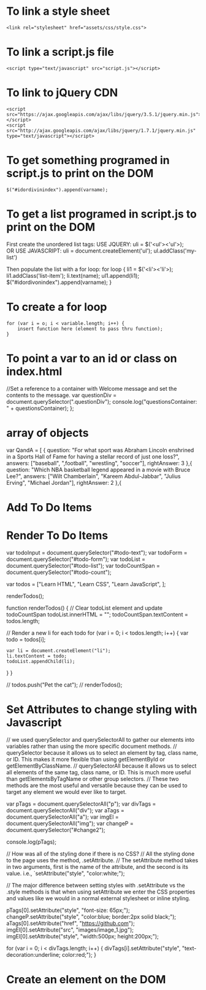 # To link a style sheet
    <link rel="stylesheet" href="assets/css/style.css">

# To link a script.js file
    <script type="text/javascript" src="script.js"></script>

# To link to jQuery CDN
    <script src="https://ajax.googleapis.com/ajax/libs/jquery/3.5.1/jquery.min.js">
    </script>
    <script src="http://ajax.googleapis.com/ajax/libs/jquery/1.7.1/jquery.min.js" type="text/javascript"></script>

# To get something programed in script.js to print on the DOM
    $("#idordivinindex").append(varname);

# To get a list programed in script.js to print on the DOM
First create the unordered list tags:
    USE JQUERY: uli = $('<ul'><'ul'>);   
    OR USE JAVASCRIPT: 
        uli = document.createElement('ul');
        ul.addClass('my-list')

Then populate the list with a for loop:
    for loop {
        li1 = $('<li'><'li'>);
        li1.addClass('list-item');
        li.text(name);
        ul1.append(li1);
        $("#idordivonindex").append(varname);
        }

# To create a for loop
    for (var i = o; i < variable.length; i++) {
        insert function here (element to pass thru function);
    }

# To point a var to an id or class on index.html
//Set a reference to a container with Welcome message and set the contents to the message.
        var questionDiv = document.querySelector(".questionDiv");
        console.log("questionsContainer: " + questionsContainer);
    };


# array of objects
var QandA = [
    {
        question: "For what sport was Abraham Lincoln enshrined in a Sports Hall of Fame for having a stellar record of just one loss?",
        answers: ["baseball", ",football", "wrestling", "soccer"],
        rightAnswer: 3
    },{
        question: "Which NBA basketball legend appeared in a movie with Bruce Lee?",
        answers: ["Wilt Chamberlain", "Kareem Abdul-Jabbar", "Julius Erving", "Michael Jordan"],
        rightAnswer: 2
    },{

# Add To Do Items


# Render To Do Items

var todoInput = document.querySelector("#todo-text");
var todoForm = document.querySelector("#todo-form");
var todoList = document.querySelector("#todo-list");
var todoCountSpan = document.querySelector("#todo-count");

var todos = ["Learn HTML", "Learn CSS", "Learn JavaScript", ];

renderTodos();

function renderTodos() {
  // Clear todoList element and update todoCountSpan
  todoList.innerHTML = "";
  todoCountSpan.textContent = todos.length;

  // Render a new li for each todo
  for (var i = 0; i < todos.length; i++) {
    var todo = todos[i];

    var li = document.createElement("li");
    li.textContent = todo;
    todoList.appendChild(li);
  }
}

// todos.push("Pet the cat");
// renderTodos();

# Set Attributes to change styling with Javascript
// we used querySelector and querySelectorAll to gather our elements into variables rather than using the more specific document methods.
// querySelector because it allows us to select an element by tag, class name, or ID. This makes it more flexible than using getElementById or getElementByClassName.
// querySelectorAll because it allows us to select all elements of the same tag, class name, or ID. This is much more useful than getElementsByTagName or other group selectors.
// These two methods are the most useful and versatile because they can be used to target any element we would ever like to target.


var pTags = document.querySelectorAll("p");
var divTags = document.querySelectorAll("div");
var aTags = document.querySelectorAll("a");
var imgEl = document.querySelectorAll("img");
var changeP = document.querySelector("#change2");

console.log(pTags);


// How was all of the styling done if there is no CSS?
// All the styling done to the page uses the method, .setAttribute.
// The setAttribute method takes in two arguments, first is the name of the attribute, and the second is its value. i.e., `setAttribute("style", "color:white;");

// The major difference between setting styles with .setAttribute vs the .style methods is that when using setAttribute we enter the CSS properties and values like we would in a normal external stylesheet or inline styling.

pTags[0].setAttribute("style", "font-size: 65px;");
changeP.setAttribute("style", "color:blue; border:2px solid black;");
aTags[0].setAttribute("href", "https://github.com");
imgEl[0].setAttribute("src", "images/image_1.jpg");
imgEl[0].setAttribute("style", "width:500px; height:200px;");

for (var i = 0; i < divTags.length; i++) {
  divTags[i].setAttribute("style", "text-decoration:underline; color:red;");
}




# Create an element on the DOM